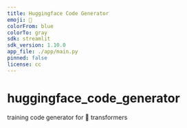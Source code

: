 ```yaml
---
title: Huggingface Code Generator
emoji: 🤗
colorFrom: blue
colorTo: gray
sdk: streamlit
sdk_version: 1.10.0
app_file: ./app/main.py
pinned: false
license: cc
---
```


# huggingface_code_generator
training code generator for 🤗 transformers
